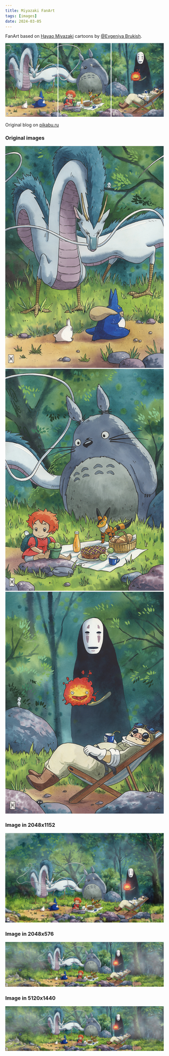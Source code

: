 ```yaml
---
title: Miyazaki FanArt
tags: [images]
date: 2024-03-05
---
```


FanArt based on [Hayao Miyazaki](https://en.wikipedia.org/wiki/Hayao_Miyazaki) cartoons by [@Evgeniya Brukish](https://pikabu.ru/@EvgeniyaBrukish).
<!--more-->
![preview](/files/images/art/mitazaki-by-eb/eb-240202-preview.jpg)

Original blog on [pikabu.ru](https://pikabu.ru/story/akvareley_pokazyivayu_triptikh_po_multfilmam_khayao_miyadzaki_11187162)

### Original images
[![preview](/files/images/art/mitazaki-by-eb/eb-240202-orig-01.jpg)](/files/images/art/mitazaki-by-eb/eb-240202-orig-01.jpg)
[![preview](/files/images/art/mitazaki-by-eb/eb-240202-orig-02.jpg)](/files/images/art/mitazaki-by-eb/eb-240202-orig-02.jpg)
[![preview](/files/images/art/mitazaki-by-eb/eb-240202-orig-03.jpg)](/files/images/art/mitazaki-by-eb/eb-240202-orig-03.jpg)
### Image in 2048x1152
[![preview](/files/images/art/mitazaki-by-eb/eb-240202-2048x1152.jpg)](/files/images/art/mitazaki-by-eb/eb-240202-2048x1152.jpg)
### Image in 2048x576
[![preview](/files/images/art/mitazaki-by-eb/eb-240202-2048x576.jpg)](/files/images/art/mitazaki-by-eb/eb-240202-2048x576.jpg)
### Image in 5120x1440
[![preview](/files/images/art/mitazaki-by-eb/eb-240202-2048x576.jpg)](/files/images/art/mitazaki-by-eb/eb-240202-5120x1440.jpg)
